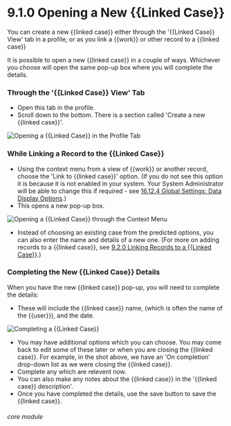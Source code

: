 # 9.1.0 Opening a New {{Linked Case}}

> 


You can create a new {{linked case}} either through the '{{Linked Case}} View' tab in a profile, or as you link a {{work}} or other record to a {{linked case}}

It is possible to open a new {{linked case}} in a couple of ways. Whichever you choose will open the same pop-up box where you will complete the details.

### Through the '{{Linked Case}} View' Tab
- Open this tab in the profile. 
- Scroll down to the bottom. There is a section called 'Create a new {{linked case}}'.

![Opening a {{Linked Case}} in the Profile Tab](9.1.0a.png)

### While Linking a Record to the {{Linked Case}}
- Using the context menu from a view of {{work}} or another record, choose the 'Link to {{linked case}}' option. (If you do not see this option it is because it is not enabled in your system. Your System Administrator will be able to change this if required - see [16.12.4 Global Settings: Data Display Options](/help/index/p/16.12.4).) 
- This opens a new pop-up box. 

![Opening a {{Linked Case}} through the Context Menu](9.1.0b.png)

- Instead of choosing an existing case from the predicted options, you can also enter the name and detalis of a new one. (For more on adding records to a {{linked case}}, see [9.2.0 Linking Records to a {{Linked Case}}](help/index/p/9.2.0).)

### Completing the New {{Linked Case}} Details
When you have the new {{linked case}} pop-up, you will need to complete the details: 
- These will include the {{linked case}} name, (which is often the name of the {{user}}), and the date.  

![Completing a {{Linked Case}}](9.1.0c.png)

- You may have additional options which you can choose. You may come back to edit some of these later or when you are closing the {{linked case}}. For example, in the shot above, we have an 'On completion' drop-down list as we were closing the {{linked case}}. 
- Complete any which are relevent now.  
- You can also make any notes about the {{linked case}} in the '{{linked case}} description'.
- Once you have completed the details, use the save button to save the {{linked case}}.


###### core module

